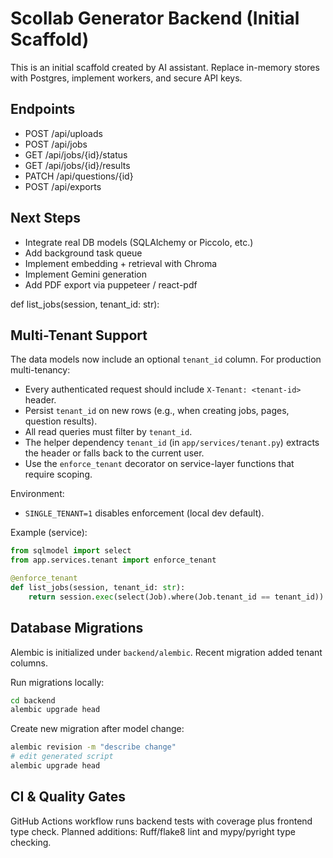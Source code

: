 # Scollab Generator Backend (Initial Scaffold)

This is an initial scaffold created by AI assistant. Replace in-memory stores with Postgres, implement workers, and secure API keys.

## Endpoints

- POST /api/uploads
- POST /api/jobs
- GET /api/jobs/{id}/status
- GET /api/jobs/{id}/results
- PATCH /api/questions/{id}
- POST /api/exports

## Next Steps

- Integrate real DB models (SQLAlchemy or Piccolo, etc.)
- Add background task queue
- Implement embedding + retrieval with Chroma
- Implement Gemini generation
- Add PDF export via puppeteer / react-pdf

def list_jobs(session, tenant_id: str):
## Multi-Tenant Support

The data models now include an optional `tenant_id` column. For production multi-tenancy:

- Every authenticated request should include `X-Tenant: <tenant-id>` header.
- Persist `tenant_id` on new rows (e.g., when creating jobs, pages, question results).
- All read queries must filter by `tenant_id`.
- The helper dependency `tenant_id` (in `app/services/tenant.py`) extracts the header or falls back to the current user.
- Use the `enforce_tenant` decorator on service-layer functions that require scoping.

Environment:

- `SINGLE_TENANT=1` disables enforcement (local dev default).

Example (service):

```python
from sqlmodel import select
from app.services.tenant import enforce_tenant

@enforce_tenant
def list_jobs(session, tenant_id: str):
	return session.exec(select(Job).where(Job.tenant_id == tenant_id)).all()
```

## Database Migrations

Alembic is initialized under `backend/alembic`. Recent migration added tenant columns.

Run migrations locally:

```bash
cd backend
alembic upgrade head
```

Create new migration after model change:

```bash
alembic revision -m "describe change"
# edit generated script
alembic upgrade head
```

## CI & Quality Gates

GitHub Actions workflow runs backend tests with coverage plus frontend type check.
Planned additions: Ruff/flake8 lint and mypy/pyright type checking.
